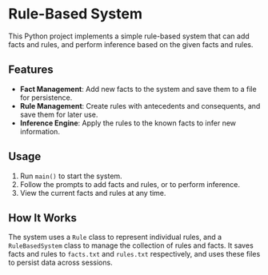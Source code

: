 # Rule-Based System

This Python project implements a simple rule-based system that can add facts and rules, and perform inference based on the given facts and rules.

## Features

- **Fact Management**: Add new facts to the system and save them to a file for persistence.
- **Rule Management**: Create rules with antecedents and consequents, and save them for later use.
- **Inference Engine**: Apply the rules to the known facts to infer new information.

## Usage

1. Run `main()` to start the system.
2. Follow the prompts to add facts and rules, or to perform inference.
3. View the current facts and rules at any time.

## How It Works

The system uses a `Rule` class to represent individual rules, and a `RuleBasedSystem` class to manage the collection of rules and facts. It saves facts and rules to `facts.txt` and `rules.txt` respectively, and uses these files to persist data across sessions.
